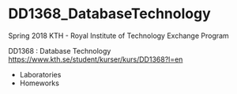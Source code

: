 # DD1368_DatabaseTechnology
Spring 2018
KTH - Royal Institute of Technology
Exchange Program

DD1368 : Database Technology
https://www.kth.se/student/kurser/kurs/DD1368?l=en
* Laboratories
* Homeworks

